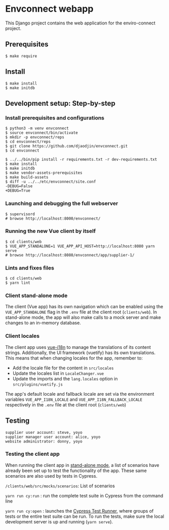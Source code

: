 # Envconnect webapp

This Django project contains the web application for the enviro-connect project.

## Prerequisites

    $ make require

## Install

    $ make install
    $ make initdb


## Development setup: Step-by-step

### Install prerequisites and configurations

    $ python3 -m venv envconnect
    $ source envconnect/bin/activate
    $ mkdir -p envconnect/reps
    $ cd envconnect/reps
    $ git clone https://github.com/djaodjin/envconnect.git
    $ cd envconnect

    $ ../../bin/pip install -r requirements.txt -r dev-requirements.txt
    $ make install
    $ make initdb
    $ make vendor-assets-prerequisites
    $ make build-assets
    $ diff -u ../../etc/envconnect/site.conf
    -DEBUG=False
    +DEBUG=True

### Launching and debugging the full webserver

    $ supervisord
    # browse http://localhost:8000/envconnect/


### Running the new Vue client by itself

```
$ cd clients/web
$ VUE_APP_STANDALONE=1 VUE_APP_API_HOST=http://localhost:8080 yarn serve
# browse http://localhost:8080/envconnect/app/supplier-1/
```

### Lints and fixes files

```
$ cd clients/web
$ yarn lint
```

### <a name="stand-alone-mode"></a>Client stand-alone mode

The client (Vue app) has its own navigation which can be enabled using the `VUE_APP_STANDALONE` flag in the `.env` file at the client root (`clients/web`). In stand-alone mode, the app will also make calls to a mock server and make changes to an in-memory database.

### Client locales

The client app uses [vue-i18n](https://www.codeandweb.com/babeledit/tutorials/how-to-translate-your-vue-app-with-vue-i18n) to manage the translations of its content strings. Additionally, the UI framework (vuetify) has its own translations. This means that when changing locales for the app, remember to: 
- Add the locale file for the content in `src/locales`
- Update the locales list in `LocaleChanger.vue`
- Update the imports and the `lang.locales` option in `src/plugins/vuetify.js`

The app's default locale and fallback locale are set via the environment variables `VUE_APP_I18N_LOCALE` and `VUE_APP_I18N_FALLBACK_LOCALE` respectively in the `.env` file at the client root (`clients/web`)


## Testing

    supplier user account: steve, yoyo
    supplier manager user account: alice, yoyo
    website administrator: donny, yoyo

### Testing the client app

When running the client app in [stand-alone mode](#stand-alone-mode), a list of scenarios have already been set up to test the functionality of the app. These same scenarios are also used by tests in Cypress.

`/clients/web/src/mocks/scenarios`: List of scenarios

`yarn run cy:run` : run the complete test suite in Cypress from the command line

`yarn run cy:open` : launches the [Cypress Test Runner](https://docs.cypress.io/guides/core-concepts/test-runner.html), where groups of tests or the entire test suite can be run. To run the tests, make sure the local development server is up and running (`yarn serve`).
